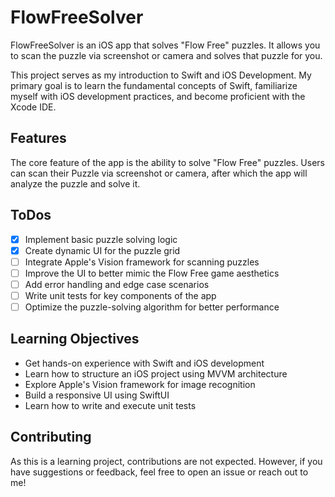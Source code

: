 # FlowFreeSolver

FlowFreeSolver is an iOS app that solves "Flow Free" puzzles. It allows you to scan the puzzle via screenshot or camera and solves that puzzle for you. 

This project serves as my introduction to Swift and iOS Development. My primary goal is to learn the fundamental concepts of Swift, familiarize myself with iOS development practices, and become proficient with the Xcode IDE.

## Features

The core feature of the app is the ability to solve "Flow Free" puzzles. Users can scan their Puzzle via screenshot or camera, after which the app will analyze the puzzle and solve it.

## ToDos

* [x] Implement basic puzzle solving logic
* [x] Create dynamic UI for the puzzle grid
* [ ] Integrate Apple's Vision framework for scanning puzzles
* [ ] Improve the UI to better mimic the Flow Free game aesthetics
* [ ] Add error handling and edge case scenarios
* [ ] Write unit tests for key components of the app
* [ ] Optimize the puzzle-solving algorithm for better performance

## Learning Objectives

- Get hands-on experience with Swift and iOS development
- Learn how to structure an iOS project using MVVM architecture
- Explore Apple's Vision framework for image recognition
- Build a responsive UI using SwiftUI
- Learn how to write and execute unit tests

## Contributing

As this is a learning project, contributions are not expected. However, if you have suggestions or feedback, feel free to open an issue or reach out to me!



